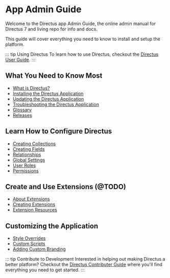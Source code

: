 # App Admin Guide

Welcome to the Directus app Admin Guide, the online admin manual for Directus 7 and living repo for info and docs.

This guide will cover everything you need to know to install and setup the platform.

::: tip Using Directus
To learn how to use Directus, checkout the [Directus User Guide](../user-guide.md).
:::

## What You Need to Know Most

* [What is Directus?](../../what-is-directus.md)
* [Installing the Directus Application](./install.md)
* [Updating the Directus Application](./update.md)
* [Troubleshooting the Directus Application](./troubleshooting.md)
* [Glossary](./glossary.md)
* [Releases](https://github.com/directus/app/releases)

## Learn How to Configure Directus

* [Creating Collections](./collections.md)
* [Creating Fields](./fields.md)
* [Relationships](./relationships.md)
* [Global Settings](../../global-settings.md)
* [User Roles](./roles.md)
* [Permissions](./permissions.md)

## Create and Use Extensions (@TODO)

* [About Extensions](./about-extensions.md)
* [Creating Extensions](./creating-extensions.md)
* [Extension Resources](./extension-resources.md)

## Customizing the Application

* [Style Overrides](./custom-style.md)
* [Custom Scripts](./custom-scripts.md)
* [Adding Custom Branding](./branding.md)

::: tip Contribute to Development
Interested in helping out making Directus a better platform? Checkout the [Directus Contributer Guide](../contributer-guide/) where you'll find everything you need to get started.
:::